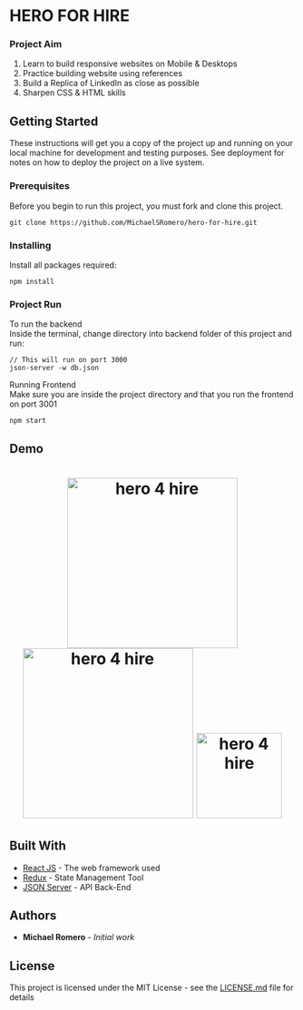# HERO FOR HIRE

### Project Aim
1. Learn to build responsive websites on Mobile & Desktops
2. Practice building website using references
3. Build a Replica of LinkedIn as close as possible
4. Sharpen CSS & HTML skills

## Getting Started

These instructions will get you a copy of the project up and running on your local machine for development and testing purposes. See deployment for notes on how to deploy the project on a live system.

### Prerequisites

Before you begin to run this project, you must fork and clone this project.

```
git clone https://github.com/MichaelSRomero/hero-for-hire.git
```

### Installing

Install all packages required:

```
npm install
```

### Project Run

To run the backend <br>
Inside the terminal, change directory into backend folder of this project and run:

```
// This will run on port 3000
json-server -w db.json
```

Running Frontend <br>
Make sure you are inside the project directory and that you run the frontend on port 3001

```
npm start
```

## Demo
<h1 align="center">
  <a href="http://www.youtube.com/watch?v=IbObEOuefto" target="_blank"><img src="https://github.com/MichaelSRomero/hero-for-hire/blob/master/src/images/hero4hire-web.png" alt="hero 4 hire" width="300"></a>

  <img src="https://github.com/MichaelSRomero/hero-for-hire/blob/master/src/images/hero4hire-landscape.jpg" alt="hero 4 hire" width="300" style="display: inline-block;">

  <img src="https://github.com/MichaelSRomero/hero-for-hire/blob/master/src/images/hero4hire-portrait.jpg" alt="hero 4 hire" width="150" style="display: inline-block;">
  <br>
</h1>

## Built With

* [React JS](https://reactjs.org/) - The web framework used
* [Redux](https://redux.js.org/) - State Management Tool
* [JSON Server](https://www.journaldev.com/10660/json-server) - API Back-End


## Authors

* **Michael Romero** - *Initial work*

## License

This project is licensed under the MIT License - see the [LICENSE.md](LICENSE.md) file for details
